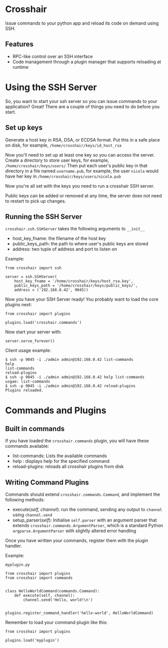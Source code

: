 Crosshair
=========

Issue commands to your python app and reload its code on demand using SSH.

Features
--------
* RPC-like control over an SSH interface
* Code management through a plugin manager that supports reloading at runtime

Using the SSH Server
====================

So, you want to start your ssh server so you can issue commands to your application? Great! There are a couple of things you need to do before you start.

Set up keys
-----------

Generate a host key in RSA, DSA, or ECDSA format. Put this in a safe place on disk, for example, `/home/crosshair/keys/id_host_rsa`

Now you'll need to set up at least one key so you can access the server. Create a directory to store user keys, for example, `/home/crosshair/keys/users/` Then put each user's public key in that directory in a file named `username.pub`, for example, the user `nicola` would have her key in `/home/crosshair/keys/users/nicola.pub`

Now you're all set with the keys you need to run a crosshair SSH server.

Public keys can be added or removed at any time, the server does not need to restart to pick up changes.

Running the SSH Server
----------------------

`crosshair.ssh.SSHServer` takes the following arguments to `__init__`

* host_key_fname: the filename of the host key
* public_keys_path: the path to where user's public keys are stored
* address: two tuple of address and port to listen on

Example:

```
from crosshair import ssh

server = ssh.SSHServer(
    host_key_fname = '/home/crosshair/keys/host_rsa.key',
    public_keys_path = '/home/crosshair/keys/public_keys/',
    address = ('192.168.0.42', 9045))
```

Now you have your SSH Server ready! You probably want to load the core plugins next:

```
from crosshair import plugins

plugins.load('crosshair.commands')
```

Now start your server with:

```
server.serve_forever()
```

Client usage example:

```
$ ssh -p 9045 -i ./admin admin@192.168.0.42 list-commands
help
list-commands
reload-plugins
$ ssh -p 9045 -i ./admin admin@192.168.0.42 help list-commands
usgae: list-commands
$ ssh -p 9045 -i ./admin admin@192.168.0.42 reload-plugins
Plugins reloaded.
```

Commands and Plugins
====================

Built in commands
-----------------

If you have loaded the `crosshair.commands` plugin, you will have these commands available:

* list-commands: Lists the available commands
* help <command name>: displays help for the specified command
* reload-plugins: reloads all crosshair plugins from disk


Writing Command Plugins
-----------------------

Commands should extend `crosshair.commands.Command`, and implement the following methods:

* execute(_self, channel_): run the command, sending any output to `channel` using `channel.send`
* setup_parser(_self_): Initialise `self.parser` with an argument parser that extends `crosshair.commands.ArgumentParser`, which is a standard Python `argparse.ArgumentParser` with slightly altered error handling

Once you have written your commands, register them with the plugin handler.

Example:

_`myplugin.py`_
```
from crosshair import plugins
from crosshair import commands


class HelloWorldCommand(commands.Command):
    def execute(self, channel):
        channel.send('Hello, world!\n')


plugins.register_command_handler('hello-world', HelloWorldCommand)
```

Remember to load your command plugin like this:

```
from crosshair import plugins

plugins.load('myplugin')
```
